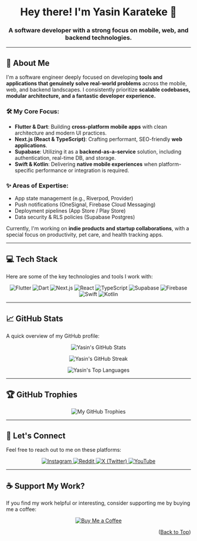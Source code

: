 <div id="top"></div>

<h1 align="center">Hey there! I'm Yasin Karateke 👋</h1>
<h3 align="center">A software developer with a strong focus on mobile, web, and backend technologies.</h3>

---

## 🚀 About Me

I'm a software engineer deeply focused on developing **tools and applications that genuinely solve real-world problems** across the mobile, web, and backend landscapes. I consistently prioritize **scalable codebases, modular architecture, and a fantastic developer experience.**

### 🛠️ My Core Focus:

-   **Flutter & Dart**: Building **cross-platform mobile apps** with clean architecture and modern UI practices.
-   **Next.js (React & TypeScript)**: Crafting performant, SEO-friendly **web applications**.
-   **Supabase**: Utilizing it as a **backend-as-a-service** solution, including authentication, real-time DB, and storage.
-   **Swift & Kotlin**: Delivering **native mobile experiences** when platform-specific performance or integration is required.

### ✨ Areas of Expertise:

-   App state management (e.g., Riverpod, Provider)
-   Push notifications (OneSignal, Firebase Cloud Messaging)
-   Deployment pipelines (App Store / Play Store)
-   Data security & RLS policies (Supabase Postgres)

Currently, I'm working on **indie products and startup collaborations**, with a special focus on productivity, pet care, and health tracking apps.

---

## 💻 Tech Stack

Here are some of the key technologies and tools I work with:

<p align="center">
  <img src="https://img.shields.io/badge/Flutter-%2302569B.svg?style=for-the-badge&logo=Flutter&logoColor=white" alt="Flutter" />
  <img src="https://img.shields.io/badge/Dart-%230175C2.svg?style=for-the-badge&logo=dart&logoColor=white" alt="Dart" />
  <img src="https://img.shields.io/badge/Next.js-black?style=for-the-badge&logo=next.js&logoColor=white" alt="Next.js" />
  <img src="https://img.shields.io/badge/React-%2320232a.svg?style=for-the-badge&logo=react&logoColor=%2361DAFB" alt="React" />
  <img src="https://img.shields.io/badge/TypeScript-%23007ACC.svg?style=for-the-badge&logo=typescript&logoColor=white" alt="TypeScript" />
  <img src="https://img.shields.io/badge/Supabase-3ECF8E?style=for-the-badge&logo=supabase&logoColor=white" alt="Supabase" />
  <img src="https://img.shields.io/badge/Firebase-%23039BE5.svg?style=for-the-badge&logo=firebase&logoColor=white" alt="Firebase" />
  <img src="https://img.shields.io/badge/Swift-F54A2A?style=for-the-badge&logo=swift&logoColor=white" alt="Swift" />
  <img src="https://img.shields.io/badge/Kotlin-%237F52FF.svg?style=for-the-badge&logo=kotlin&logoColor=white" alt="Kotlin" />
</p>

---

## 📈 GitHub Stats

A quick overview of my GitHub profile:

<p align="center">
  <img src="https://github-readme-stats.vercel.app/api?username=ykarateke&theme=radical&hide_border=true&include_all_commits=true&count_private=true&show_icons=true&title_color=236ad3&icon_color=236ad3&text_color=ffffff&bg_color=0d1117" alt="Yasin's GitHub Stats" />
</p>
<p align="center">
  <img src="https://streak-stats.demolab.com/?user=ykarateke&theme=radical&hide_border=true&dates=DD%2FMM%2FYYYY&background=0d1117&ring=236ad3&fire=236ad3&currStreakLabel=236ad3" alt="Yasin's GitHub Streak" />
</p>
<p align="center">
  <img src="https://github-readme-stats.vercel.app/api/top-langs/?username=ykarateke&theme=radical&hide_border=true&layout=compact&title_color=236ad3&icon_color=236ad3&text_color=ffffff&bg_color=0d1117" alt="Yasin's Top Languages" />
</p>

---

## 🏆 GitHub Trophies

<p align="center">
  <img src="https://github-profile-trophy.vercel.app/?username=ykarateke&theme=radical&no-frame=true&no-bg=false&margin-w=4" alt="My GitHub Trophies" />
</p>

---

## 🤝 Let's Connect

Feel free to reach out to me on these platforms:

<p align="center">
  <a href="https://instagram.com/yasinnk_" target="_blank">
    <img src="https://img.shields.io/badge/Instagram-%23E4405F.svg?logo=Instagram&logoColor=white&style=for-the-badge" alt="Instagram" />
  </a>
  <a href="https://reddit.com/user/ykarateke" target="_blank">
    <img src="https://img.shields.io/badge/Reddit-%23FF4500.svg?logo=Reddit&logoColor=white&style=for-the-badge" alt="Reddit" />
  </a>
  <a href="https://x.com/ykarateke" target="_blank">
    <img src="https://img.shields.io/badge/X-black.svg?logo=X&logoColor=white&style=for-the-badge" alt="X (Twitter)" />
  </a>
  <a href="https://www.youtube.com/@yasinkarateke" target="_blank">
    <img src="https://img.shields.io/badge/YouTube-%23FF0000.svg?logo=YouTube&logoColor=white&style=for-the-badge" alt="YouTube" />
  </a>
</p>

---

## ☕ Support My Work?

If you find my work helpful or interesting, consider supporting me by buying me a coffee:

<p align="center">
  <a href="https://buymeacoffee.com/github.com/ykarateke" target="_blank">
    <img src="https://img.shields.io/badge/Buy%20Me%20a%20Coffee-ffdd00?style=for-the-badge&logo=buy-me-a-coffee&logoColor=black" alt="Buy Me a Coffee" />
  </a>
</p>

<p align="right">(<a href="#top">Back to Top</a>)</p>
